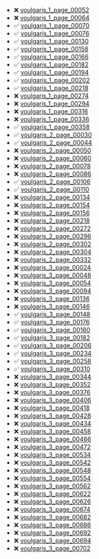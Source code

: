  * ❌ [voulgaris_1_page_00052](voulgaris_1_page_00052.html)
 * ❌ [voulgaris_1_page_00064](voulgaris_1_page_00064.html)
 * ✅ [voulgaris_1_page_00070](voulgaris_1_page_00070.html)
 * ✅ [voulgaris_1_page_00076](voulgaris_1_page_00076.html)
 * ✅ [voulgaris_1_page_00130](voulgaris_1_page_00130.html)
 * ✅ [voulgaris_1_page_00158](voulgaris_1_page_00158.html)
 * ✅ [voulgaris_1_page_00166](voulgaris_1_page_00166.html)
 * ✅ [voulgaris_1_page_00182](voulgaris_1_page_00182.html)
 * ✅ [voulgaris_1_page_00194](voulgaris_1_page_00194.html)
 * ✅ [voulgaris_1_page_00202](voulgaris_1_page_00202.html)
 * ✅ [voulgaris_1_page_00218](voulgaris_1_page_00218.html)
 * ❌ [voulgaris_1_page_00274](voulgaris_1_page_00274.html)
 * ❌ [voulgaris_1_page_00294](voulgaris_1_page_00294.html)
 * ❌ [voulgaris_1_page_00316](voulgaris_1_page_00316.html)
 * ❌ [voulgaris_1_page_00336](voulgaris_1_page_00336.html)
 * ✅ [voulgaris_1_page_00358](voulgaris_1_page_00358.html)
 * ✅ [voulgaris_2_page_00030](voulgaris_2_page_00030.html)
 * ✅ [voulgaris_2_page_00044](voulgaris_2_page_00044.html)
 * ❌ [voulgaris_2_page_00050](voulgaris_2_page_00050.html)
 * ❌ [voulgaris_2_page_00060](voulgaris_2_page_00060.html)
 * ❌ [voulgaris_2_page_00078](voulgaris_2_page_00078.html)
 * ❌ [voulgaris_2_page_00086](voulgaris_2_page_00086.html)
 * ✅ [voulgaris_2_page_00106](voulgaris_2_page_00106.html)
 * ✅ [voulgaris_2_page_00110](voulgaris_2_page_00110.html)
 * ❌ [voulgaris_2_page_00134](voulgaris_2_page_00134.html)
 * ❌ [voulgaris_2_page_00154](voulgaris_2_page_00154.html)
 * ❌ [voulgaris_2_page_00156](voulgaris_2_page_00156.html)
 * ❌ [voulgaris_2_page_00218](voulgaris_2_page_00218.html)
 * ❌ [voulgaris_2_page_00272](voulgaris_2_page_00272.html)
 * ❌ [voulgaris_2_page_00296](voulgaris_2_page_00296.html)
 * ❌ [voulgaris_2_page_00302](voulgaris_2_page_00302.html)
 * ❌ [voulgaris_2_page_00304](voulgaris_2_page_00304.html)
 * ❌ [voulgaris_2_page_00332](voulgaris_2_page_00332.html)
 * ❌ [voulgaris_3_page_00024](voulgaris_3_page_00024.html)
 * ❌ [voulgaris_3_page_00048](voulgaris_3_page_00048.html)
 * ❌ [voulgaris_3_page_00054](voulgaris_3_page_00054.html)
 * ❌ [voulgaris_3_page_00094](voulgaris_3_page_00094.html)
 * ❌ [voulgaris_3_page_00136](voulgaris_3_page_00136.html)
 * ❌ [voulgaris_3_page_00146](voulgaris_3_page_00146.html)
 * ✅ [voulgaris_3_page_00148](voulgaris_3_page_00148.html)
 * ✅ [voulgaris_3_page_00176](voulgaris_3_page_00176.html)
 * ✅ [voulgaris_3_page_00180](voulgaris_3_page_00180.html)
 * ✅ [voulgaris_3_page_00182](voulgaris_3_page_00182.html)
 * ✅ [voulgaris_3_page_00206](voulgaris_3_page_00206.html)
 * ✅ [voulgaris_3_page_00234](voulgaris_3_page_00234.html)
 * ✅ [voulgaris_3_page_00258](voulgaris_3_page_00258.html)
 * ✅ [voulgaris_3_page_00310](voulgaris_3_page_00310.html)
 * ❌ [voulgaris_3_page_00344](voulgaris_3_page_00344.html)
 * ❌ [voulgaris_3_page_00352](voulgaris_3_page_00352.html)
 * ❌ [voulgaris_3_page_00376](voulgaris_3_page_00376.html)
 * ❌ [voulgaris_3_page_00406](voulgaris_3_page_00406.html)
 * ❌ [voulgaris_3_page_00418](voulgaris_3_page_00418.html)
 * ❌ [voulgaris_3_page_00428](voulgaris_3_page_00428.html)
 * ❌ [voulgaris_3_page_00434](voulgaris_3_page_00434.html)
 * ❌ [voulgaris_3_page_00458](voulgaris_3_page_00458.html)
 * ❌ [voulgaris_3_page_00466](voulgaris_3_page_00466.html)
 * ❌ [voulgaris_3_page_00472](voulgaris_3_page_00472.html)
 * ❌ [voulgaris_3_page_00534](voulgaris_3_page_00534.html)
 * ❌ [voulgaris_3_page_00542](voulgaris_3_page_00542.html)
 * ❌ [voulgaris_3_page_00548](voulgaris_3_page_00548.html)
 * ❌ [voulgaris_3_page_00554](voulgaris_3_page_00554.html)
 * ❌ [voulgaris_3_page_00562](voulgaris_3_page_00562.html)
 * ❌ [voulgaris_3_page_00622](voulgaris_3_page_00622.html)
 * ❌ [voulgaris_3_page_00626](voulgaris_3_page_00626.html)
 * ❌ [voulgaris_3_page_00674](voulgaris_3_page_00674.html)
 * ❌ [voulgaris_3_page_00682](voulgaris_3_page_00682.html)
 * ❌ [voulgaris_3_page_00686](voulgaris_3_page_00686.html)
 * ❌ [voulgaris_3_page_00692](voulgaris_3_page_00692.html)
 * ❌ [voulgaris_3_page_00694](voulgaris_3_page_00694.html)
 * ❌ [voulgaris_3_page_00702](voulgaris_3_page_00702.html)
